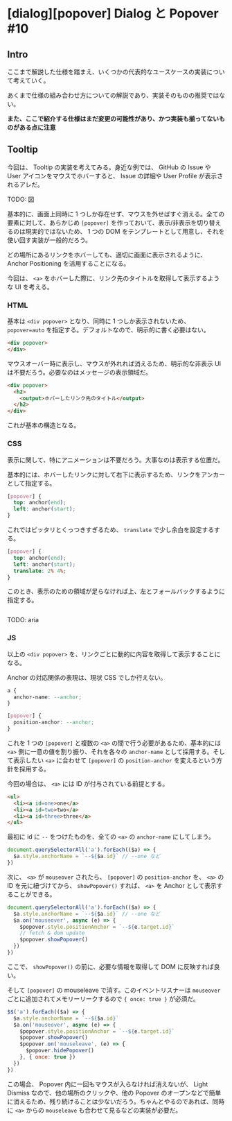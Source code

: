 # [dialog][popover] Dialog と Popover #10

## Intro

ここまで解説した仕様を踏まえ、いくつかの代表的なユースケースの実装について考えていく。

あくまで仕様の組み合わせ方についての解説であり、実装そのものの推奨ではない。

**また、ここで紹介する仕様はまだ変更の可能性があり、かつ実装も揃ってないものがある点に注意**


## Tooltip

今回は、 Tooltip の実装を考えてみる。身近な例では、 GitHub の Issue や User アイコンをマウスでホバーすると、 Issue の詳細や User Profile が表示されるアレだ。

TODO: 図

基本的に、画面上同時に 1 つしか存在せず、マウスを外せばすぐ消える。全ての要素に対して、あらかじめ `[popover]` を作っておいて、表示/非表示を切り替えるのは現実的ではないため、 1 つの DOM をテンプレートとして用意し、それを使い回す実装が一般的だろう。

どの場所にあるリンクをホバーしても、適切に画面に表示されるように、 Anchor Positioning を活用することになる。

今回は、 `<a>` をホバーした際に、リンク先のタイトルを取得して表示するような UI を考える。


### HTML

基本は `<div popover>` となり、同時に 1 つしか表示されないため、 `popover=auto` を指定する。デフォルトなので、明示的に書く必要はない。

```html
<div popover>
</div>
```

マウスオーバー時に表示し、マウスが外れれば消えるため、明示的な非表示 UI は不要だろう。必要なのはメッセージの表示領域だ。

```html
<div popover>
  <h2>
    <output>ホバーしたリンク先のタイトル</output>
  </h2>
</div>
```

これが基本の構造となる。


### CSS

表示に関して、特にアニメーションは不要だろう。大事なのは表示する位置だ。

基本的には、ホバーしたリンクに対して右下に表示するため、リンクをアンカーとして指定する。

```css
[popover] {
  top: anchor(end);
  left: anchor(start);
}
```

これではピッタリとくっつきすぎるため、 `translate` で少し余白を設定するする。

```css
[popover] {
  top: anchor(end);
  left: anchor(start);
  translate: 2% 4%;
}
```

このとき、表示のための領域が足らなければ上、左とフォールバックするように指定する。

```css


```

TODO: aria

### JS

以上の `<div popover>` を、リンクごとに動的に内容を取得して表示することになる。

Anchor の対応関係の表現は、現状 CSS でしか行えない。

```css
a {
  anchor-name: --anchor;
}

[popover] {
  position-anchor: --anchor;
}
```

これを 1 つの `[popover]` と複数の `<a>` の間で行う必要があるため、基本的には `<a>` 側に一意の値を割り振り、それを各々の `anchor-name` として採用する。そして表示したい `<a>` に合わせて `[popover]` の `position-anchor` を変えるという方針を採用する。

今回の場合は、 `<a>` には ID が付与されている前提とする。

```html
<ul>
  <li><a id=one>one</a>
  <li><a id=two>two</a>
  <li><a id=three>three</a>
</ul>
```

最初に id に `--` をつけたものを、全ての `<a>` の `anchor-name` にしてしまう。

```js
document.querySelectorAll('a').forEach(($a) => {
  $a.style.anchorName = `--${$a.id}` // --one など
})
```

次に、 `<a>` が `mouseover` されたら、 `[popover]` の `position-anchor` を、 `<a>` の ID を元に紐づけてから、 `showPopover()` すれば、 `<a>` を Anchor として表示することができる。

```js
document.querySelectorAll('a').forEach(($a) => {
  $a.style.anchorName = `--${$a.id}` // --one など
  $a.on('mouseover', async (e) => {
    $popover.style.positionAnchor = `--${e.target.id}`
    // fetch & dom update
    $popover.showPopover()
  })
})
```

ここで、 `showPopover()` の前に、必要な情報を取得して DOM に反映すれば良い。

そして `[popover]` の mouseleave で消す。このイベントリスナーは `mouseover` ごとに追加されてメモリーリークするので `{ once: true }` が必須だ。

```js
$$('a').forEach(($a) => {
  $a.style.anchorName = `--${$a.id}`
  $a.on('mouseover', async (e) => {
    $popover.style.positionAnchor = `--${e.target.id}`
    $popover.showPopover()
    $popover.on('mouseleave', (e) => {
      $popover.hidePopover()
    }, { once: true })
  })
})
```

この場合、 Popover 内に一回もマウスが入らなければ消えないが、 Light Dismiss なので、他の場所のクリックや、他の Popover のオープンなどで簡単に消えるため、残り続けることは少ないだろう。ちゃんとやるのであれば、同時に `<a>` からの `mouseleave` も合わせて見るなどの実装が必要だ。
